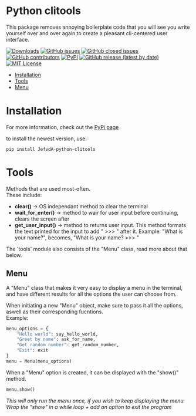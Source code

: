 # Python clitools
This package removes annoying boilerplate code that you will see you write yourself over and over again to create a pleasant cli-centered user interface.

[![Downloads](https://static.pepy.tech/badge/JefvdA-python_clitools)](https://pepy.tech/project/JefvdA-python_clitools)
[![GitHub issues](https://img.shields.io/github/issues-raw/JefvdA/python_clitools)](https://github.com/JefvdA/python_clitools/issues)
[![GitHub closed issues](https://img.shields.io/github/issues-closed-raw/JefvdA/python_clitools)](https://github.com/JefvdA/python_clitools/issues?q=is%3Aissue+is%3Aclosed)
[![GitHub contributors](https://img.shields.io/github/contributors-anon/JefvdA/python_clitools)](https://github.com/JefvdA/python_clitools/graphs/contributors)
[![PyPI](https://img.shields.io/pypi/v/JefvdA-python-clitools)](https://pypi.org/project/JefvdA-python-clitools/)
[![GitHub release (latest by date)](https://img.shields.io/github/v/release/JefvdA/python_clitools)](https://github.com/JefvdA/python_clitools/releases)
[![MIT License](https://img.shields.io/badge/License-MIT-green.svg)](https://github.com/JefvdA/python_clitools/blob/main/LICENCE.md)

* [Installation](#installation)
* [Tools](#tools)
* [Menu](#menu)

# Installation
For more information, check out the [PyPi page](https://pypi.org/project/JefvdA-python-clitools/)

to install the newest version, use:
```
pip install JefvdA-python-clitools
```

# Tools
Methods that are used most-often. <br>
These include:
* **clear()** -> OS independant method to clear the terminal
* **wait_for_enter()** -> method to wair for user input before continuing, clears the screen after
* **get_user_input()** -> method to returns user input. This method formats the text printed for the input to add " >>> " after it. Example: "What is your name?", becomes, "What is your name? >>> "

The 'tools' module also consists of the "Menu" class, read more about that below.
## Menu
A "Menu" class that makes it very easy to display a menu in the terminal, and have different results for all the options the user can choose from.

When initiating a new "Menu" object, make sure to pass it all the options, aswell as their corresponding fucntions. <br>
Example:
```python
menu_options = {
    "Hello world": say_hello_world,
    "Greet by name": ask_for_name,
    "Get random number": get_random_number,
    "Exit": exit
}
menu = Menu(menu_options)
```

When a "Menu" option is created, it can be displayed with the "show()" method.
```python
menu.show()
```
*This will only run the menu once, if you wish to keep displaying the menu. Wrap the "show" in a while loop + add an option to exit the program*
